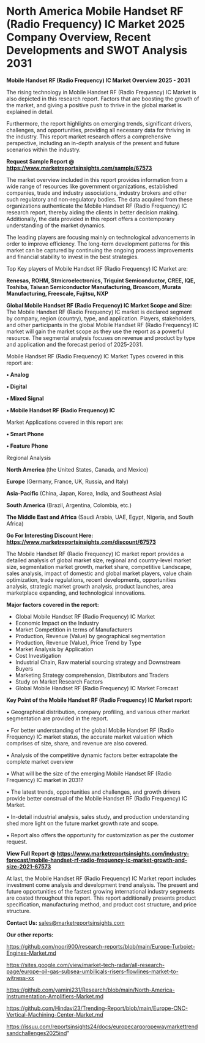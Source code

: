 # North America Mobile Handset RF (Radio Frequency) IC Market 2025 Company Overview, Recent Developments and SWOT Analysis 2031

<Strong> Mobile Handset RF (Radio Frequency) IC Market Overview 2025 - 2031</strong>

The rising technology in Mobile Handset RF (Radio Frequency) IC Market is also depicted in this research report. Factors that are boosting the growth of the market, and giving a positive push to thrive in the global market is explained in detail.

Furthermore, the report highlights on emerging trends, significant drivers, challenges, and opportunities, providing all necessary data for thriving in the industry. This report market research offers a comprehensive perspective, including an in-depth analysis of the present and future scenarios within the industry.

<strong>Request Sample Report @ <a href=https://www.marketreportsinsights.com/sample/67573>https://www.marketreportsinsights.com/sample/67573</a></strong>

The market overview included in this report provides information from a wide range of resources like government organizations, established companies, trade and industry associations, industry brokers and other such regulatory and non-regulatory bodies. The data acquired from these organizations authenticate the Mobile Handset RF (Radio Frequency) IC research report, thereby aiding the clients in better decision making. Additionally, the data provided in this report offers a contemporary understanding of the market dynamics.

The leading players are focusing mainly on technological advancements in order to improve efficiency. The long-term development patterns for this market can be captured by continuing the ongoing process improvements and financial stability to invest in the best strategies.

Top Key players of Mobile Handset RF (Radio Frequency) IC Market are:

<strong>Renesas, ROHM, Stmicroelectronics, Triquint Semiconductor, CREE, IQE, Toshiba, Taiwan Semiconductor Manufacturing, Broascom, Murata Manufacturing, Freescale, Fujitsu, NXP</strong>

<strong><b>Global Mobile Handset RF (Radio Frequency) IC Market Scope and Size:</b></strong>
The Mobile Handset RF (Radio Frequency) IC market is declared segment by company, region (country), type, and application. Players, stakeholders, and other participants in the global Mobile Handset RF (Radio Frequency) IC market will gain the market scope as they use the report as a powerful resource. The segmental analysis focuses on revenue and product by type and application and the forecast period of 2025-2031.

Mobile Handset RF (Radio Frequency) IC Market Types covered in this report are:

<strong>• Analog

• Digital

• Mixed Signal

• Mobile Handset RF (Radio Frequency) IC</strong>

Market Applications covered in this report are:

<strong>• Smart Phone

• Feature Phone</strong> 

Regional Analysis

<strong>North America</strong> (the United States, Canada, and Mexico)

<strong>Europe</strong> (Germany, France, UK, Russia, and Italy)

<strong>Asia-Pacific</strong> (China, Japan, Korea, India, and Southeast Asia)

<strong>South America</strong> (Brazil, Argentina, Colombia, etc.)

<strong>The Middle East and Africa</strong> (Saudi Arabia, UAE, Egypt, Nigeria, and South Africa)

<strong>Go For Interesting Discount Here: <a href=https://www.marketreportsinsights.com/discount/67573>https://www.marketreportsinsights.com/discount/67573</a></strong>

The Mobile Handset RF (Radio Frequency) IC market report provides a detailed analysis of global market size, regional and country-level market size, segmentation market growth, market share, competitive Landscape, sales analysis, impact of domestic and global market players, value chain optimization, trade regulations, recent developments, opportunities analysis, strategic market growth analysis, product launches, area marketplace expanding, and technological innovations.

<strong><b>Major factors covered in the report:</b></strong>
<ul>
  <li>Global Mobile Handset RF (Radio Frequency) IC Market </li>
  <li>Economic Impact on the Industry</li>
  <li>Market Competition in terms of Manufacturers</li>
  <li>Production, Revenue (Value) by geographical segmentation</li>
  <li>Production, Revenue (Value), Price Trend by Type</li>
  <li>Market Analysis by Application</li>
  <li>Cost Investigation</li>
  <li>Industrial Chain, Raw material sourcing strategy and Downstream Buyers</li>
  <li>Marketing Strategy comprehension, Distributors and Traders</li>
  <li>Study on Market Research Factors</li>
  <li>Global Mobile Handset RF (Radio Frequency) IC Market Forecast</li>
</ul>

<strong><b>Key Point of the Mobile Handset RF (Radio Frequency) IC Market report:</b></strong>

• Geographical distribution, company profiling, and various other market segmentation are provided in the report.

• For better understanding of the global Mobile Handset RF (Radio Frequency) IC market status, the accurate market valuation which comprises of size, share, and revenue are also covered.

• Analysis of the competitive dynamic factors better extrapolate the complete market overview

• What will be the size of the emerging Mobile Handset RF (Radio Frequency) IC market in 2031?

• The latest trends, opportunities and challenges, and growth drivers provide better construal of the Mobile Handset RF (Radio Frequency) IC Market.

• In-detail industrial analysis, sales study, and production understanding shed more light on the future market growth rate and scope.

• Report also offers the opportunity for customization as per the customer request.

<strong><b>View Full Report @ <a href=https://www.marketreportsinsights.com/industry-forecast/mobile-handset-rf-radio-frequency-ic-market-growth-and-size-2021-67573>https://www.marketreportsinsights.com/industry-forecast/mobile-handset-rf-radio-frequency-ic-market-growth-and-size-2021-67573</a></b></strong>


At last, the Mobile Handset RF (Radio Frequency) IC Market report includes investment come analysis and development trend analysis. The present and future opportunities of the fastest growing international industry segments are coated throughout this report. This report additionally presents product specification, manufacturing method, and product cost structure, and price structure.

<strong>Contact Us:</strong>
sales@marketreportsinsights.com

<strong>Our other reports:</strong>

<a href=https://github.com/noori900/research-reports/blob/main/Europe-Turbojet-Engines-Market.md>https://github.com/noori900/research-reports/blob/main/Europe-Turbojet-Engines-Market.md</a>

<a href=https://sites.google.com/view/market-tech-radar/all-research-page/europe-oil-gas-subsea-umbilicals-risers-flowlines-market-to-witness-xx>https://sites.google.com/view/market-tech-radar/all-research-page/europe-oil-gas-subsea-umbilicals-risers-flowlines-market-to-witness-xx</a>

<a href=https://github.com/yamini231/Research/blob/main/North-America-Instrumentation-Amplifiers-Market.md>https://github.com/yamini231/Research/blob/main/North-America-Instrumentation-Amplifiers-Market.md</a>

<a href=https://github.com/Hindavi23/Trending-Report/blob/main/Europe-CNC-Vertical-Machining-Center-Market.md>https://github.com/Hindavi23/Trending-Report/blob/main/Europe-CNC-Vertical-Machining-Center-Market.md</a>

<a href=https://issuu.com/reportsinsights24/docs/europecargoropewaymarkettrendsandchallenges2025ind>https://issuu.com/reportsinsights24/docs/europecargoropewaymarkettrendsandchallenges2025ind</a>"
